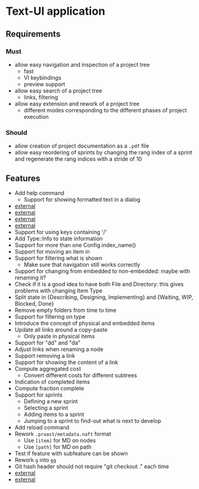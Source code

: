 <!--
[proast]
-->
Text-UI application
===================

## Requirements

### Must

* allow easy navigation and inspection of a project tree
  * fast
  * VI keybindings
  * preview support
* allow easy search of a project tree
  * links, filtering
* allow easy extension and rework of a project tree
  * different modes corresponding to the different phases of project execution

### Should

* allow creation of project documentation as a `.pdf` file
* allow easy reordering of sprints by changing the rang index of a sprint and regenerate the rang indices with a stride of 10

## Features

* Add help command
  * Support for showing formatted text in a dialog
* [external](key:support_sorting_based_on_state)
* [external](key:when_adding_an_item,_add_it_right_behind_the_current_location)
* [external](key:do_not_fail_on_unfound_not_after_opening_a_document)
* [external](key:apply_all_changes_via_oo)
* Support for using keys containing '/'
* Add Type::Info to state information
* Support for more than one Config.index_name()
* Support for moving an item in
* Support for filtering what is shown
  * Make sure that navigation still works correctly
* Support for changing from embedded to non-embedded: maybe with renaming it?
* Check if it is a good idea to have both File and Directory: this gives problems with changing Item Type
* Split state in {Describing, Designing, Implementing} and {Waiting, WIP, Blocked, Done}
* Remove empty folders from time to time
* Support for filtering on type
* Introduce the concept of physical and embedded items
* Update all links around a copy-paste
  * Only paste in physical items
* Support for "dd" and "da"
* Adjust links when renaming a node
* Support removing a link
* Support for showing the content of a link
* Compute aggregated cost
  * Convert different costs for different subtrees
* Indication of completed items
* Compute fraction complete
* Support for sprints
  * Defining a new sprint
  * Selecting a sprint
  * Adding items to a sprint
  * Jumping to a sprint to find-out what is next to develop
* Add reload command
* Rework `.proast/metadata.naft` format
  * Use `[item]` for MD on nodes
  * Use `[path]` for MD on path
* Test if feature with subfeature can be shown
* Rework `g` into `gg`
* Git hash header should not require "git checkout ." each time
* [external](key:help)
* [external](key:bugs)

